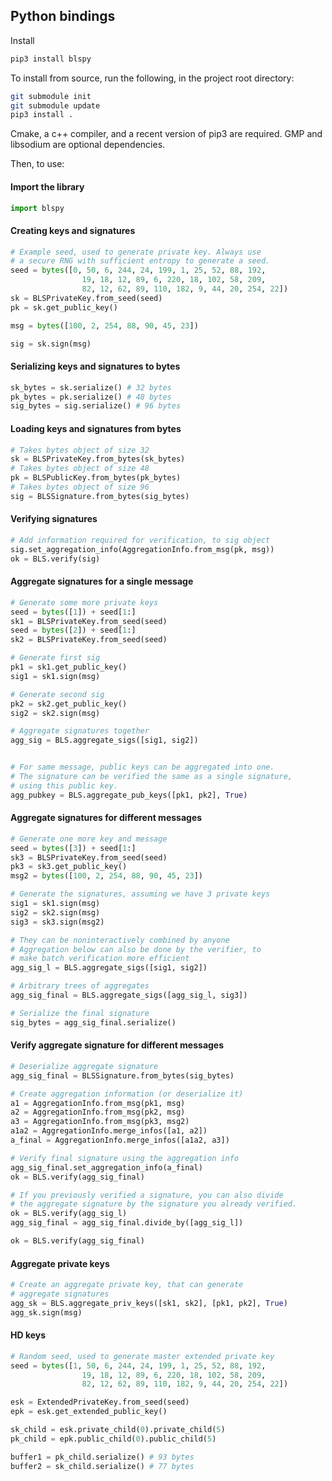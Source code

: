 ## Python bindings
Install
```bash
pip3 install blspy
```

To install from source, run the following, in the project root directory:

```bash
git submodule init
git submodule update
pip3 install .
```

Cmake, a c++ compiler, and a recent version of pip3 are required.
GMP and libsodium are optional dependencies.

Then, to use:

#### Import the library
```python
import blspy
```

#### Creating keys and signatures
```python
# Example seed, used to generate private key. Always use
# a secure RNG with sufficient entropy to generate a seed.
seed = bytes([0, 50, 6, 244, 24, 199, 1, 25, 52, 88, 192,
                19, 18, 12, 89, 6, 220, 18, 102, 58, 209,
                82, 12, 62, 89, 110, 182, 9, 44, 20, 254, 22])
sk = BLSPrivateKey.from_seed(seed)
pk = sk.get_public_key()

msg = bytes([100, 2, 254, 88, 90, 45, 23])

sig = sk.sign(msg)
```

#### Serializing keys and signatures to bytes
```python
sk_bytes = sk.serialize() # 32 bytes
pk_bytes = pk.serialize() # 48 bytes
sig_bytes = sig.serialize() # 96 bytes
```

#### Loading keys and signatures from bytes
```python
# Takes bytes object of size 32
sk = BLSPrivateKey.from_bytes(sk_bytes)
# Takes bytes object of size 48
pk = BLSPublicKey.from_bytes(pk_bytes)
# Takes bytes object of size 96
sig = BLSSignature.from_bytes(sig_bytes)
```

#### Verifying signatures
```python
# Add information required for verification, to sig object
sig.set_aggregation_info(AggregationInfo.from_msg(pk, msg))
ok = BLS.verify(sig)
```

#### Aggregate signatures for a single message
```python
# Generate some more private keys
seed = bytes([1]) + seed[1:]
sk1 = BLSPrivateKey.from_seed(seed)
seed = bytes([2]) + seed[1:]
sk2 = BLSPrivateKey.from_seed(seed)

# Generate first sig
pk1 = sk1.get_public_key()
sig1 = sk1.sign(msg)

# Generate second sig
pk2 = sk2.get_public_key()
sig2 = sk2.sign(msg)

# Aggregate signatures together
agg_sig = BLS.aggregate_sigs([sig1, sig2])


# For same message, public keys can be aggregated into one.
# The signature can be verified the same as a single signature,
# using this public key.
agg_pubkey = BLS.aggregate_pub_keys([pk1, pk2], True)
```

#### Aggregate signatures for different messages
```python
# Generate one more key and message
seed = bytes([3]) + seed[1:]
sk3 = BLSPrivateKey.from_seed(seed)
pk3 = sk3.get_public_key()
msg2 = bytes([100, 2, 254, 88, 90, 45, 23])

# Generate the signatures, assuming we have 3 private keys
sig1 = sk1.sign(msg)
sig2 = sk2.sign(msg)
sig3 = sk3.sign(msg2)

# They can be noninteractively combined by anyone
# Aggregation below can also be done by the verifier, to
# make batch verification more efficient
agg_sig_l = BLS.aggregate_sigs([sig1, sig2])

# Arbitrary trees of aggregates
agg_sig_final = BLS.aggregate_sigs([agg_sig_l, sig3])

# Serialize the final signature
sig_bytes = agg_sig_final.serialize()
```

#### Verify aggregate signature for different messages
```python
# Deserialize aggregate signature
agg_sig_final = BLSSignature.from_bytes(sig_bytes)

# Create aggregation information (or deserialize it)
a1 = AggregationInfo.from_msg(pk1, msg)
a2 = AggregationInfo.from_msg(pk2, msg)
a3 = AggregationInfo.from_msg(pk3, msg2)
a1a2 = AggregationInfo.merge_infos([a1, a2])
a_final = AggregationInfo.merge_infos([a1a2, a3])

# Verify final signature using the aggregation info
agg_sig_final.set_aggregation_info(a_final)
ok = BLS.verify(agg_sig_final)

# If you previously verified a signature, you can also divide
# the aggregate signature by the signature you already verified.
ok = BLS.verify(agg_sig_l)
agg_sig_final = agg_sig_final.divide_by([agg_sig_l])

ok = BLS.verify(agg_sig_final)
```

#### Aggregate private keys
```python
# Create an aggregate private key, that can generate
# aggregate signatures
agg_sk = BLS.aggregate_priv_keys([sk1, sk2], [pk1, pk2], True)
agg_sk.sign(msg)
```

#### HD keys
```python
# Random seed, used to generate master extended private key
seed = bytes([1, 50, 6, 244, 24, 199, 1, 25, 52, 88, 192,
                19, 18, 12, 89, 6, 220, 18, 102, 58, 209,
                82, 12, 62, 89, 110, 182, 9, 44, 20, 254, 22])

esk = ExtendedPrivateKey.from_seed(seed)
epk = esk.get_extended_public_key()

sk_child = esk.private_child(0).private_child(5)
pk_child = epk.public_child(0).public_child(5)

buffer1 = pk_child.serialize() # 93 bytes
buffer2 = sk_child.serialize() # 77 bytes
```

